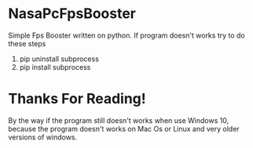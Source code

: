 # NasaPcFpsBooster
Simple Fps Booster written on python. If program doesn't works try to do these steps
1. pip uninstall subprocess
2. pip install subprocess
# Thanks For Reading!
By the way if the program still doesn't works when use Windows 10, because the program doesn't works on Mac Os or Linux and very older versions of windows.
